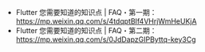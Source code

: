 * Flutter 您需要知道的知识点 | FAQ・第一期：https://mp.weixin.qq.com/s/4tdqptBIf4VHrjWmHeUKjA
* Flutter 您需要知道的知识点 | FAQ・第二期：https://mp.weixin.qq.com/s/0JdDapzGIPByttq-key3Cg